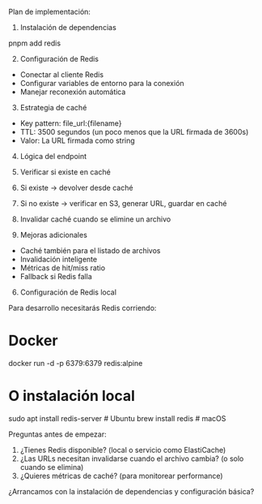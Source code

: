 
  Plan de implementación:

  1. Instalación de dependencias

  pnpm add redis

  2. Configuración de Redis

  - Conectar al cliente Redis
  - Configurar variables de entorno para la conexión
  - Manejar reconexión automática

  3. Estrategia de caché

  - Key pattern: file_url:{filename}
  - TTL: 3500 segundos (un poco menos que la URL firmada de 3600s)
  - Valor: La URL firmada como string

  4. Lógica del endpoint

  1. Verificar si existe en caché
  2. Si existe → devolver desde caché
  3. Si no existe → verificar en S3, generar URL, guardar en caché
  4. Invalidar caché cuando se elimine un archivo

  5. Mejoras adicionales

  - Caché también para el listado de archivos
  - Invalidación inteligente
  - Métricas de hit/miss ratio
  - Fallback si Redis falla

  6. Configuración de Redis local

  Para desarrollo necesitarás Redis corriendo:
  # Docker
  docker run -d -p 6379:6379 redis:alpine

  # O instalación local
  sudo apt install redis-server  # Ubuntu
  brew install redis             # macOS

  Preguntas antes de empezar:

  1. ¿Tienes Redis disponible? (local o servicio como ElastiCache)
  2. ¿Las URLs necesitan invalidarse cuando el archivo cambia? (o solo cuando se elimina)
  3. ¿Quieres métricas de caché? (para monitorear performance)

  ¿Arrancamos con la instalación de dependencias y configuración básica?